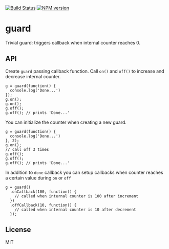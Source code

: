 [![Build Status](https://secure.travis-ci.org/pirxpilot/guard.png)](http://travis-ci.org/pirxpilot/guard)
[![NPM version](https://badge.fury.io/js/guard.png)](http://badge.fury.io/js/guard)

# guard 

Trivial guard: triggers callback when internal counter reaches 0.

## API

Create ```guard``` passing callback function. Call ```on()``` and ```off()``` to increase and
decrease internal counter.

    g = guard(function() {
      console.log('Done...')
    });
    g.on();
    g.on();
    g.off();
    g.off(); // prints 'Done...'

You can initialize the counter when creating a new guard.

    g = guard(function() {
      console.log('Done...')
    }, 2);
    g.on();
    // call off 3 times
    g.off();
    g.off();
    g.off(); // prints 'Done...'


In addition to `done` callback you can setup callbacks when counter reaches a certain value during
`on` or `off`

    g = guard()
      .onCallback(100, function() {
        // called when internal counter is 100 after increment
      })
      .offCallback(10, function() {
        // called when internal counter is 10 after decrement
      });

## License

MIT
